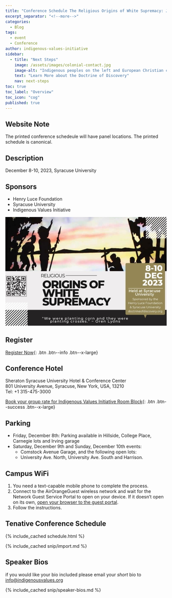 ```yaml
---
title: "Conference Schedule The Religious Origins of White Supremacy: Johnson v. M'Intosh and the Doctrine of Christian Discovery."
excerpt_separator: "<!--more-->"
categories:
  - Blog
tags:
  - event
  - Conference
author: indigenous-values-initiative
sidebar:
  - title: "Next Steps"
    image: /assets/images/colonial-contact.jpg
    image-alt: "Indigenous peoples on the left and European Christian colonizers on the right planting a cross. In the middle is Mother Earth."
    text: "Learn More about the Doctrine of Discovery"
    nav: next-steps 
toc: true
toc_label: "Overview"
toc_icon: "cog"
published: true
---
```

## Website Note
The printed conference schedeule will have panel locations. The printed schedule is canonical.

## Description
December 8-10, 2023, Syracuse University 

## Sponsors
* Henry Luce Foundation
* Syracuse University
* Indigenous Values Initiative


![Conference Flyer](/assets/images/2023-conference-banner.jpg)


## Register
[Register Now](https://cusecommunity.syr.edu/s/1632/17/interior.aspx?sid=1632&gid=2&pgid=9401&content_id=13275){: .btn .btn--info .btn--x-large}

## Conference Hotel
Sheraton Syracuse University Hotel & Conference Center  
801 University Avenue, Syracuse, New York, USA, 13210  
Tel: +1 315-475-3000

[Book your group rate for Indigenous Values Initiative Room Block](https://www.marriott.com/events/start.mi?id=1696255556793&key=GRP){: .btn .btn--success .btn--x-large}


## Parking

- Friday, December 8th:  Parking available in Hillside, College Place, Carnegie lots and Irving garage  
- Saturday, December 9th and Sunday, December 10th events: 
  - Comstock Avenue Garage, and the following open lots:  
  - University Ave. North, University Ave. South and Harrison.  

## Campus WiFi
1. You need a text-capable mobile phone to complete the process.
2. Connect to the AirOrangeGuest wireless network and wait for the Network Guest Service Portal
to open on your device. If it doesn’t open on its own, [open your browser to the guest portal](https://guestadmin.syr.edu/guest/register.php?_browser=1).
3. Follow the instructions.

## Tenative Conference Schedule

 {% include_cached schedule.html %}



 {% include_cached snip/import.md %}

## Speaker Bios
if you would like your bio included please email your *short* bio to info@indigenousvalues.org

  {% include_cached snip/speaker-bios.md %}